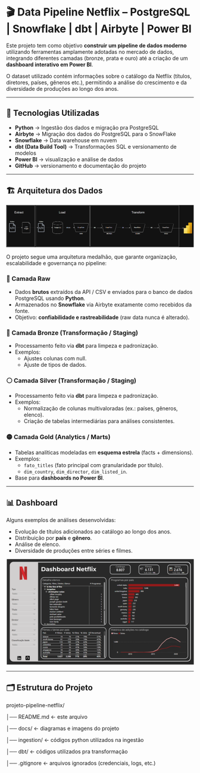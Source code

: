 # 🎬 Data Pipeline Netflix – PostgreSQL | Snowflake | dbt | Airbyte | Power BI

Este projeto tem como objetivo **construir um pipeline de dados moderno** utilizando ferramentas amplamente adotadas no mercado de dados, integrando diferentes camadas (bronze, prata e ouro) até a criação de um **dashboard interativo em Power BI**.

O dataset utilizado contém informações sobre o catálogo da Netflix (títulos, diretores, países, gêneros etc.), permitindo a análise do crescimento e da diversidade de produções ao longo dos anos.

---

## 🚀 Tecnologias Utilizadas

- **Python** → Ingestão dos dados e migração pra PostgreSQL
- **Airbyte** → Migração dos dados do PostgreSQL para o SnowFlake
- **Snowflake** → Data warehouse em nuvem
- **dbt (Data Build Tool)** → Transformações SQL e versionamento de modelos
- **Power BI** → visualização e análise de dados
- **GitHub** → versionamento e documentação do projeto

---

## 🏗️ Arquitetura dos Dados

![Arquitetura do Projeto](docs/arquitetura.png)

O projeto segue uma arquitetura medalhão, que garante organização, escalabilidade e governança no pipeline:

### 🔹 Camada Raw 
- Dados **brutos** extraídos da API / CSV e enviados para o banco de dados PostgreSQL usando **Python**.
- Armazenados no **Snowflake** via Airbyte exatamente como recebidos da fonte.
- Objetivo: **confiabilidade e rastreabilidade** (raw data nunca é alterado).

### 🔸 Camada Bronze (Transformação / Staging)
- Processamento feito via **dbt** para limpeza e padronização.  
- Exemplos:
  - Ajustes colunas com null.  
  - Ajuste de tipos de dados.    

### ⚪ Camada Silver (Transformação / Staging)
- Processamento feito via **dbt** para limpeza e padronização.  
- Exemplos:
  - Normalização de colunas multivaloradas (ex.: países, gêneros, elenco).  
  - Criação de tabelas intermediárias para análises consistentes.    

### 🟡 Camada Gold (Analytics / Marts)
- Tabelas analíticas modeladas em **esquema estrela** (facts + dimensions).  
- Exemplos:
  - `fato_titles` (fato principal com granularidade por título).  
  - `dim_country`, `dim_director`, `dim_listed_in`.  
- Base para **dashboards no Power BI**.

---

## 📊 Dashboard

Alguns exemplos de análises desenvolvidas:

- Evolução de títulos adicionados ao catálogo ao longo dos anos.  
- Distribuição por **país** e **gênero**.  
- Análise de elenco.
- Diversidade de produções entre séries e filmes.

![Dashboard1](docs/Imagem1.png)

---

## 🗂️ Estrutura do Projeto

projeto-pipeline-netflix/

│── README.md <- este arquivo

│── docs/ <- diagramas e imagens do projeto

│── ingestion/ <- códigos python utilizados na ingestão

│── dbt/ <- códigos utilizados pra transformação

│── .gitignore <- arquivos ignorados (credenciais, logs, etc.)

